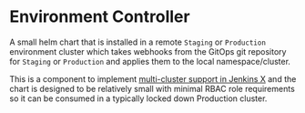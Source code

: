 # Environment Controller

A small helm chart that is installed in a remote `Staging` or `Production` environment cluster which takes webhooks from the GitOps git repository for `Staging` or `Production` and applies them to the local namespace/cluster.

This is a component to implement [multi-cluster support in Jenkins X](https://github.com/jenkins-x/jx/issues/479) and the chart is designed to be relatively small with minimal RBAC role requirements so it can be consumed in a typically locked down Production cluster.
